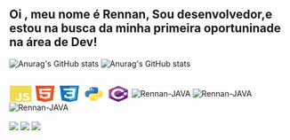 ## Oi , meu nome é Rennan, Sou desenvolvedor,e estou na busca da minha primeira oportuninade na área de Dev!

![Anurag's GitHub stats](https://github-readme-stats.vercel.app/api?username=RennanBaccili&show_icons=true&theme=transparent)
![Anurag's GitHub stats](https://github-readme-stats.vercel.app/api?username=RennanBaccili&show_icons=true&theme=dracula)


<div style="display: inline_block"><br>
  <img align="center" alt="Rennan-Js" height="30" width="40" src="https://raw.githubusercontent.com/devicons/devicon/master/icons/javascript/javascript-plain.svg">
  <img align="center" alt="Rennan-HTML" height="30" width="40" src="https://raw.githubusercontent.com/devicons/devicon/master/icons/html5/html5-original.svg">
  <img align="center" alt="Rennan-CSS" height="30" width="40" src="https://raw.githubusercontent.com/devicons/devicon/master/icons/css3/css3-original.svg">
  <img align="center" alt="Rennan-Python" height="30" width="40" src="https://raw.githubusercontent.com/devicons/devicon/master/icons/python/python-original.svg">
  <img align="center" alt="Rennan-JAVA" height="30" width="40" src="https://raw.githubusercontent.com/devicons/devicon/master/icons/csharp/csharp-original.svg">
 <img align="center" alt="Rennan-JAVA"  height="30" width="40" src="https://cdn.jsdelivr.net/gh/devicons/devicon/icons/spring/spring-original.svg">
 <img align="center" alt="Rennan-JAVA"  height="40" width="40" src="https://cdn.jsdelivr.net/gh/devicons/devicon/icons/java/java-original-wordmark.svg">
 <img align="center" alt="Rennan-JAVA"  height="40" width="40" src="accets/new gif/giphy.gif">
</div>
<br>
<div> 
  <a href="https://instagram.com/rennanbacili?igshid=MzNlNGNkZWQ4Mg==" target="_blank"><img src="https://img.shields.io/badge/-Instagram-%23E4405F?style=for-the-badge&logo=instagram&logoColor=white" target="_blank"></a>
  <a href = "mailto:contatorafaballerini@gmail.com"><img src="https://img.shields.io/badge/-Gmail-%23333?style=for-the-badge&logo=gmail&logoColor=white" target="_blank"></a>
  <a href="https://www.linkedin.com/in/rennan-bacili-82763126b" target="_blank"><img src="https://img.shields.io/badge/-LinkedIn-%230077B5?style=for-the-badge&logo=linkedin&logoColor=white" target="_blank"></a> 
</div>
